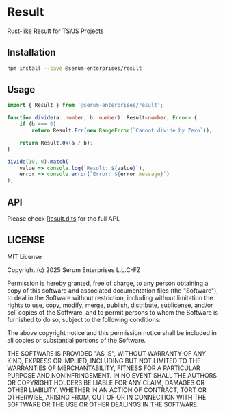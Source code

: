 # Result

Rust-like Result for TS/JS Projects

## Installation

```bash
npm install --save @serum-enterprises/result
```

## Usage

```typescript
import { Result } from '@serum-enterprises/result';

function divide(a: number, b: number): Result<number, Error> {
	if (b === 0)
		return Result.Err(new RangeError(`Cannot divide by Zero`));

	return Result.Ok(a / b);
}

divide(10, 0).match(
	value => console.log(`Result: ${value}`),
	error => console.error(`Error: ${error.message}`)
);
```

## API

Please check [Result.d.ts](./types/Result.d.ts) for the full API.

## LICENSE

MIT License

Copyright (c) 2025 Serum Enterprises L.L.C-FZ

Permission is hereby granted, free of charge, to any person obtaining a copy
of this software and associated documentation files (the "Software"), to deal
in the Software without restriction, including without limitation the rights
to use, copy, modify, merge, publish, distribute, sublicense, and/or sell
copies of the Software, and to permit persons to whom the Software is
furnished to do so, subject to the following conditions:

The above copyright notice and this permission notice shall be included in all
copies or substantial portions of the Software.

THE SOFTWARE IS PROVIDED "AS IS", WITHOUT WARRANTY OF ANY KIND, EXPRESS OR
IMPLIED, INCLUDING BUT NOT LIMITED TO THE WARRANTIES OF MERCHANTABILITY,
FITNESS FOR A PARTICULAR PURPOSE AND NONINFRINGEMENT. IN NO EVENT SHALL THE
AUTHORS OR COPYRIGHT HOLDERS BE LIABLE FOR ANY CLAIM, DAMAGES OR OTHER
LIABILITY, WHETHER IN AN ACTION OF CONTRACT, TORT OR OTHERWISE, ARISING FROM,
OUT OF OR IN CONNECTION WITH THE SOFTWARE OR THE USE OR OTHER DEALINGS IN THE
SOFTWARE.